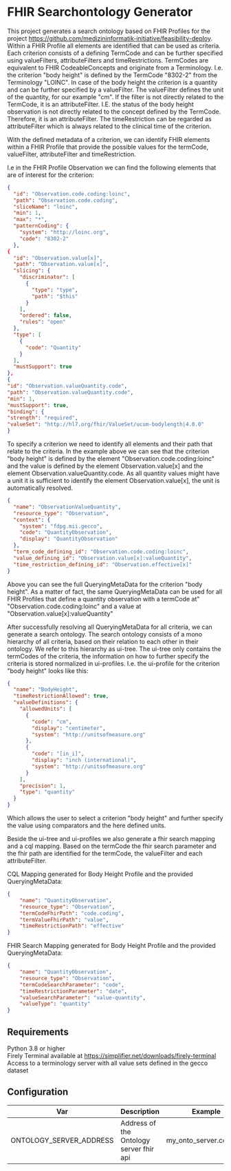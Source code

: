 # FHIR Searchontology Generator

This project generates a search ontology based on FHIR Profiles for the
project https://github.com/medizininformatik-initiative/feasibility-deploy. Within a FHIR Profile all elements are
identified that can be used as criteria. Each criterion consists of a defining TermCode and can be further specified
using valueFilters, attributeFilters and timeRestrictions. TermCodes are equivalent to FHIR CodeableConcepts and
originate from a Terminology. I.e. the criterion "body height" is defined by the TermCode "8302-2" from the
Terminology "LOINC". In case of the body height the criterion is a quantity and can be further specified by a
valueFilter. The valueFilter defines the unit of the quantity, for our example "cm". If the filter is not directly
related to the TermCode, it is an attributeFilter. I.E. the status of the body height observation is not directly
related to the concept defined by the TermCode. Therefore, it is an attributeFilter. The timeRestriction can be regarded
as attributeFilter which is always related to the clinical time of the criterion.

With the defined metadata of a criterion, we can identify FHIR elements within a FHIR Profile that provide the possible
values for the termCode, valueFilter, attributeFilter and timeRestriction.

I.e in the FHIR Profile Observation we can find the following elements that are of interest for the criterion:

```json
{
  "id": "Observation.code.coding:loinc",
  "path": "Observation.code.coding",
  "sliceName": "loinc",
  "min": 1,
  "max": "*",
  "patternCoding": {
    "system": "http://loinc.org",
    "code": "8302-2"
  },
{
  "id": "Observation.value[x]",
  "path": "Observation.value[x]",
  "slicing": {
    "discriminator": [
      {
        "type": "type",
        "path": "$this"
      }
    ],
    "ordered": false,
    "rules": "open"
  },
  "type": [
    {
      "code": "Quantity"
    }
  ],
  "mustSupport": true
},
{
"id": "Observation.valueQuantity.code",
"path": "Observation.valueQuantity.code",
"min": 1,
"mustSupport": true,
"binding": {
"strength": "required",
"valueSet": "http://hl7.org/fhir/ValueSet/ucum-bodylength|4.0.0"
}
```

To specify a criterion we need to identify all elements and their path that relate to the criteria. In the example above
we can see that the criterion "body height" is defined by the element "Observation.code.coding:loinc" and the value is
defined by the element Observation.value[x] and the element Observation.valueQuantity.code. As all quantity values might
have a unit it is sufficient to identify the element Observation.value[x], the unit is automatically resolved.

```json
{
  "name": "ObservationValueQuantity",
  "resource_type": "Observation",
  "context": {
    "system": "fdpg.mii.gecco",
    "code": "QuantityObservation",
    "display": "QuantityObservation"
  },
  "term_code_defining_id": "Observation.code.coding:loinc",
  "value_defining_id": "Observation.value[x]:valueQuantity",
  "time_restriction_defining_id": "Observation.effective[x]"
}
```

Above you can see the full QueryingMetaData for the criterion "body height". As a matter of fact, the same
QueryingMetaData can be used for all FHIR Profiles that define a quantity observation with a termCode at"
"Observation.code.coding:loinc" and a value at "Observation.value[x]:valueQuantity"

After successfully resolving all QueryingMetaData for all criteria, we can generate a search ontology. The search
ontology consists of a mono hierarchy of all criteria, based on their relation to each other in their ontology. We refer
to this hierarchy as ui-tree. The ui-tree only contains the termCodes of the criteria, the information on how to further
specify the criteria is stored normalized in ui-profiles. I.e. the ui-profile for the criterion "body height" looks like
this:

```json
{
  "name": "BodyHeight",
  "timeRestrictionAllowed": true,
  "valueDefinitions": {
    "allowedUnits": [
      {
        "code": "cm",
        "display": "centimeter",
        "system": "http://unitsofmeasure.org"
      },
      {
        "code": "[in_i]",
        "display": "inch (international)",
        "system": "http://unitsofmeasure.org"
      }
    ],
    "precision": 1,
    "type": "quantity"
  }
}
```
Which allows the user to select a criterion "body height" and further specify the value using comparators and the 
here defined units.

Beside the ui-tree and ui-profiles we also generate a fhir search mapping and a cql mapping. 
Based on the termCode the fhir search parameter and the fhir path are identified for the termCode, the valueFilter and
each attributeFilter.

CQL Mapping generated for Body Height Profile and the provided QueryingMetaData:

```json
{
    "name": "QuantityObservation",
    "resource_type": "Observation",
    "termCodeFhirPath": "code.coding",
    "termValueFhirPath": "value",
    "timeRestrictionPath": "effective"
}
```

FHIR Search Mapping generated for Body Height Profile and the provided QueryingMetaData:

```json
{
    "name": "QuantityObservation",
    "resource_type": "Observation",
    "termCodeSearchParameter": "code",
    "timeRestrictionParameter": "date",
    "valueSearchParameter": "value-quantity",
    "valueType": "quantity"
}
```

## Requirements

Python 3.8 or higher \
Firely Terminal available at https://simplifier.net/downloads/firely-terminal \
Access to a terminology server with all value sets defined in the gecco dataset

## Configuration

| Var | Description | Example |
|--------|-------------|---------|
|ONTOLOGY_SERVER_ADDRESS | Address of the Ontology server fhir api| my_onto_server.com/fhir

